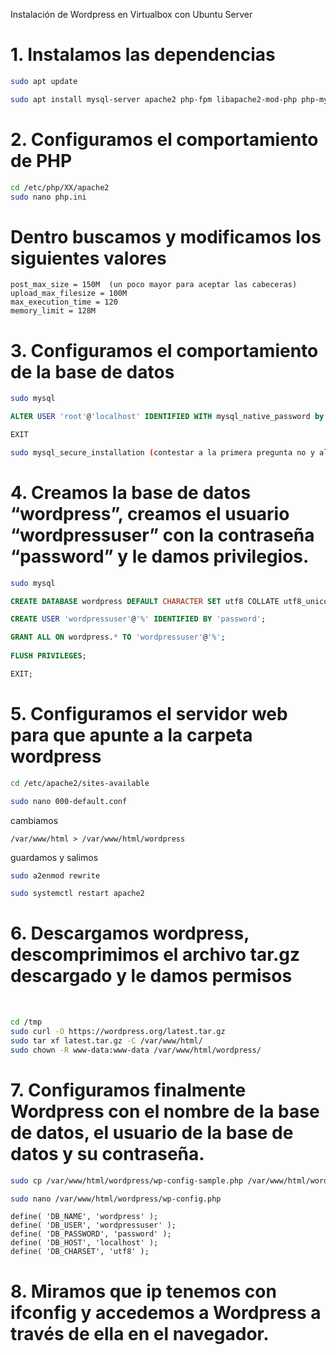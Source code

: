 Instalación de Wordpress en Virtualbox con Ubuntu Server

# 1. Instalamos las dependencias


```bash
sudo apt update

sudo apt install mysql-server apache2 php-fpm libapache2-mod-php php-mysql php-curl php-gd php-mbstring php-xml php-xmlrpc php-soap php-intl php-zip
```

# 2. Configuramos el comportamiento de PHP 

```bash
cd /etc/php/XX/apache2
sudo nano php.ini
```

# Dentro buscamos y modificamos los siguientes valores
```
post_max_size = 150M  (un poco mayor para aceptar las cabeceras)
upload_max_filesize = 100M
max_execution_time = 120
memory_limit = 128M
```

# 3. Configuramos el comportamiento de la base de datos
```bash
sudo mysql
```
```SQL
ALTER USER 'root'@'localhost' IDENTIFIED WITH mysql_native_password by 'mynewpassword';

EXIT
```

```bash
sudo mysql_secure_installation (contestar a la primera pregunta no y al resto yes).
```

# 4. Creamos la base de datos “wordpress”, creamos el usuario “wordpressuser” con la contraseña “password” y le damos privilegios. 
```bash
sudo mysql
```
```SQL
CREATE DATABASE wordpress DEFAULT CHARACTER SET utf8 COLLATE utf8_unicode_ci;

CREATE USER 'wordpressuser'@'%' IDENTIFIED BY 'password';

GRANT ALL ON wordpress.* TO 'wordpressuser'@'%';
 
FLUSH PRIVILEGES;

EXIT;
```

# 5. Configuramos el servidor web para que apunte a la carpeta wordpress
```bash
cd /etc/apache2/sites-available

sudo nano 000-default.conf
```

cambiamos 
```
/var/www/html > /var/www/html/wordpress
```


guardamos y salimos
```bash
sudo a2enmod rewrite

sudo systemctl restart apache2
```

# 6. Descargamos wordpress, descomprimimos el archivo tar.gz descargado y le damos permisos
                                
```bash
cd /tmp
sudo curl -O https://wordpress.org/latest.tar.gz
sudo tar xf latest.tar.gz -C /var/www/html/
sudo chown -R www-data:www-data /var/www/html/wordpress/
```

# 7. Configuramos finalmente Wordpress con el nombre de la base de datos, el usuario de la base de datos y su contraseña. 

```bash
sudo cp /var/www/html/wordpress/wp-config-sample.php /var/www/html/wordpress/wp-config.php

sudo nano /var/www/html/wordpress/wp-config.php
```

```
define( 'DB_NAME', 'wordpress' );
define( 'DB_USER', 'wordpressuser' );
define( 'DB_PASSWORD', 'password' );
define( 'DB_HOST', 'localhost' );
define( 'DB_CHARSET', 'utf8' );
```

# 8. Miramos que ip tenemos con ifconfig y accedemos a Wordpress a través de ella en el navegador.
